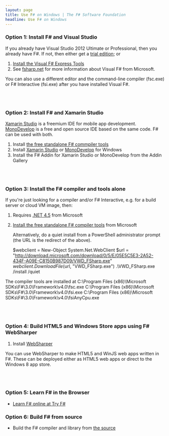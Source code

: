 ```yaml
---
layout: page
title: Use F# on Windows | The F# Software Foundation
headline: Use F# on Windows
---
```



### Option 1: Install F# and Visual Studio

If you already have Visual Studio 2012 Ultimate or Professional, then you already have F#. If not, then either get a [trial edition](http://www.microsoft.com/visualstudio/eng#downloads+d-2012-editions); or

1. [Install the Visual F# Express Tools](http://go.microsoft.com/fwlink/?LinkID=261287)
2. See [fsharp.net](http://fsharp.net) for more information about Visual F# from Microsoft. 

You can also use a different editor and the command-line compiler (fsc.exe) or F# Interactive (fsi.exe) 
after you have installed Visual F#.

<br />
<br />


### Option 2: Install F# and Xamarin Studio 

[Xamarin Studio](http://xamarin.com/studio) is a freemium IDE for mobile app development. 
[MonoDevelop](http://monodevelop.com) is a free and open source IDE based on the same code.  F# can be 
used with both.

1. Install [the free standalone F# commpiler tools](http://go.microsoft.com/fwlink/?LinkId=261286) 
2. Install [Xamarin Studio](http://xamarin.com/studio) or [MonoDevelop](http://monodevelop.com) for Windows
3. Install the F# Addin for Xamarin Studio or MonoDevelop from the Addin Gallery

<br />
<br />



### Option 3: Install the F# compiler and tools alone

If you're just looking for a compiler and/or F# Interactive, e.g. for a build server or cloud VM image, then:

1. Requires [.NET 4.5](http://www.microsoft.com/net/download) from Microsoft
2. [Install the free standalone F# compiler tools](http://go.microsoft.com/fwlink/?LinkId=261286) from Microsoft

   Alternatively, do a quiet install from a PowerShell administrator prompt (the URL is the redirect of the above). 

    $webclient = New-Object System.Net.WebClient
    $url = "http://download.microsoft.com/download/0/5/E/05E5C5E3-2A52-434F-A09E-C8150B987D09/VWD_FSharp.exe"
    $webclient.DownloadFile($url, "VWD_FSharp.exe")
    .\VWD_FSharp.exe /install /quiet

The compiler tools are installed at
    C:\Program Files (x86)\Microsoft SDKs\F#\3.0\Framework\v4.0\fsc.exe
    C:\Program Files (x86)\Microsoft SDKs\F#\3.0\Framework\v4.0\fsi.exe
    C:\Program Files (x86)\Microsoft SDKs\F#\3.0\Framework\v4.0\fsiAnyCpu.exe
    
<br />
<br />

### Option 4: Build HTML5 and Windows Store apps using F# WebSharper

1. Install [WebSharper](http://www.websharper.com) 

You can use WebSharper to make HTML5 and WinJS web apps written in F#. These can be deployed either as HTML5 
web apps or direct to the Windows 8 app store.

<br />
<br />

### Option 5: Learn F# in the Browser

* [Learn F# online at Try F#](http://tryfsharp.org)

### Option 6: Build F# from source

* Build the F# compiler and library from [the source](http://fsharp.github.com/fsharp)

